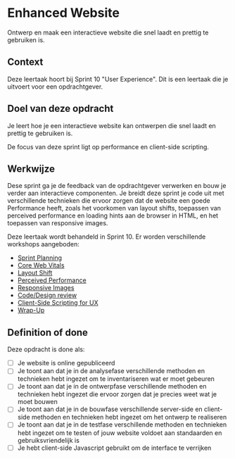 # Enhanced Website

Ontwerp en maak een interactieve website die snel laadt en prettig te gebruiken is.

## Context
Deze leertaak hoort bij Sprint 10 "User Experience". Dit is een leertaak die je uitvoert voor een opdrachtgever.

## Doel van deze opdracht

Je leert hoe je een interactieve website kan ontwerpen die snel laadt en prettig te gebruiken is.

De focus van deze sprint ligt op performance en client-side scripting.

## Werkwijze

Dese sprint ga je de feedback van de opdrachtgever verwerken en bouw je verder aan interactieve componenten. Je breidt deze sprint je code uit met verschillende technieken die ervoor zorgen dat de website een goede Performance heeft, zoals het voorkomen van layout shifts, toepassen van perceived performance en loading hints aan de browser in HTML, en het toepassen van responsive images. 

Deze leertaak wordt behandeld in Sprint 10. Er worden verschillende workshops aangeboden:

- [Sprint Planning](sprint-planning.md)
- [Core Web Vitals](core-web-vitals.md)
- [Layout Shift](layout-shift.md)
- [Perceived Performance](perceived-performance.md)
- [Responsive Images](responsive-images.md)
- [Code/Design review](code-design-review.md)
- [Client-Side Scripting for UX](client-side-scripting-for-ux.md)
- [Wrap-Up](wrap-up.md)


## Definition of done


Deze opdracht is done als:

- [ ] Je website is online gepubliceerd
- [ ] Je toont aan dat je in de analysefase verschillende methoden en technieken hebt ingezet om te inventariseren wat er moet gebeuren
- [ ] Je toont aan dat je in de ontwerpfase verschillende methoden en technieken hebt ingezet die ervoor zorgen dat je precies weet wat je moet bouwen
- [ ] Je toont aan dat je in de bouwfase verschillende server-side en client-side methoden en technieken hebt ingezet om het ontwerp te realiseren
- [ ] Je toont aan dat je in de testfase verschillende methoden en technieken hebt ingezet om te testen of jouw website voldoet aan standaarden en gebruiksvriendelijk is
- [ ] Je hebt client-side Javascript gebruikt om de interface te verrijken
